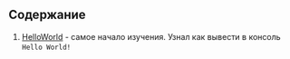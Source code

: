 ## Содержание
1. [HelloWorld](https://github.com/danyasatsuk/learnjava/learndocs/HelloWorld.md) - самое начало изучения. Узнал как вывести в консоль `Hello World!`
